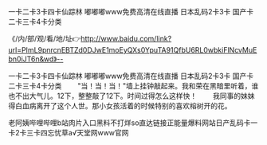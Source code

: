 一卡二卡3卡四卡仙踪林
嘟嘟嘟www免费高清在线直播
日本乱码2卡3卡
国产卡二卡三卡4卡分类


《/内/部/观/看/地/址👉http://www.baidu.com/link?url=PImL9pnrcnEBTZd0DJwE1moEyQXs0YpuTA91QfbU6RL0wbkiFlNcvMuEbn0iJT6n&wd》--

一卡二卡3卡四卡仙踪林
嘟嘟嘟www免费高清在线直播
日本乱码2卡3卡
国产卡二卡三卡4卡分类
　　"当！当！当！"墙上挂钟敲起来。我和荣在黑暗里听着，谁也不出大气儿。12下，整整敲了12下。时间过得怎么这样快！
　　我同事的妹妹得白血病离开了这个人世。那小女孩活着的时候特别的喜欢榕树开的花。





老阿姨哔哩哔哩b站肉片入口黑料不打烊so直达链接正能量爆料网站日产乱码卡一卡2卡三卡四忘忧草а√天堂网www官网
